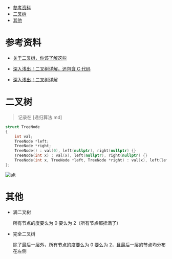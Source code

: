 - [参考资料](#参考资料)
- [二叉树](#二叉树)
- [其他](#其他)

# 参考资料

- [关于二叉树，你该了解这些](https://mp.weixin.qq.com/s/q_eKfL8vmSbSFcptZ3aeRA)

- [深入浅出！二叉树详解，还包含 C 代码](https://mp.weixin.qq.com/s/OYbLRdrKwCph2fQicJjfJA)

- [深入浅出！二叉树详解](https://mp.weixin.qq.com/s/YIjbBINGGw2P_BzTdOQu9Q)

# 二叉树

> 记录在 [递归算法.md]

```cpp
struct TreeNode
{
    int val;
    TreeNode *left;
    TreeNode *right;
    TreeNode() : val(0), left(nullptr), right(nullptr) {}
    TreeNode(int x) : val(x), left(nullptr), right(nullptr) {}
    TreeNode(int x, TreeNode *left, TreeNode *right) : val(x), left(left), right(right) {}
};
```

![alt](https://img-blog.csdnimg.cn/20210203155515650.png)

# 其他

- 满二叉树

  所有节点的度要么为 0 要么为 2（所有节点都挂满了）

- 完全二叉树

  除了最后一层外，所有节点的度要么为 0 要么为 2，且最后一层的节点均分布在左侧
